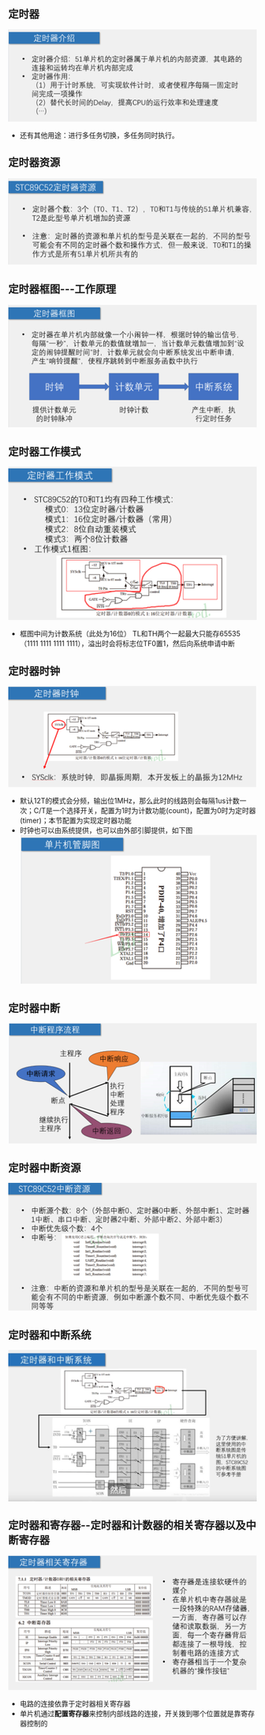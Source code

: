 ## 定时器
![](../../image/定时器.png)
- 还有其他用途：进行多任务切换，多任务同时执行。
## 定时器资源
![](../../image/定时器资源.png)
## 定时器框图---工作原理
![](../../image/定时器去框图.png)
## 定时器工作模式
![](../../image/定时器工作模式.png)
- 框图中间为计数系统（此处为16位） TL和TH两个一起最大只能存65535（1111 1111 1111 1111），溢出时会将标志位TF0置1，然后向系统申请中断
## 定时器时钟
![](../../image/定时器时钟.png)
- 默认12T的模式会分频，输出位1MHz，那么此时的线路则会每隔1us计数一次；C/T是一个选择开关，配置为1时为计数功能(count)，配置为0时为定时器(timer)；本节配置为实现定时器功能
- 时钟也可以由系统提供，也可以由外部引脚提供，如下图
![](../../image/外部引脚提供时钟.png)
## 定时器中断
![](../../image/定时器中断.png)
## 定时器中断资源
![](../../image/定时器中断资源.png)
## 定时器和中断系统
![](../../image/定时器和中断系统.png)
## 定时器和寄存器--定时器和计数器的相关寄存器以及中断寄存器
![](../../image/定时器和寄存器.png)
- 电路的连接依靠于定时器相关寄存器
- 单片机通过**配置寄存器**来控制内部线路的连接，开关拨到哪个位置就是靠寄存器控制的